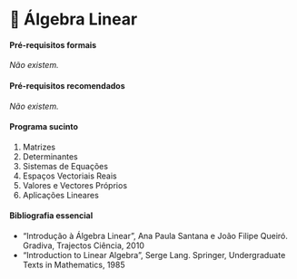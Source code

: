 # 📒 Álgebra Linear

#### Pré-requisitos formais

*Não existem.*

#### Pré-requisitos recomendados

*Não existem.*

#### Programa sucinto

1. Matrizes
2. Determinantes
3. Sistemas de Equações
4. Espaços Vectoriais Reais
5. Valores e Vectores Próprios
6. Aplicações Lineares

#### Bibliografia essencial

- “Introdução à Álgebra Linear”, Ana Paula Santana e João Filipe Queiró. Gradiva, Trajectos Ciência, 2010
- “Introduction to Linear Algebra”, Serge Lang. Springer, Undergraduate Texts in Mathematics, 1985

